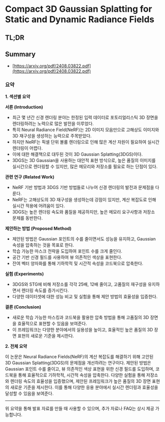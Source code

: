# Compact 3D Gaussian Splatting for Static and Dynamic Radiance Fields
## TL;DR
## Summary
- [https://arxiv.org/pdf/2408.03822.pdf](https://arxiv.org/pdf/2408.03822.pdf)

### 요약

**1. 섹션별 요약**

**서론 (Introduction)**
- 최근 몇 년간 신경 렌더링 분야는 한정된 입력 데이터로 포토리얼리스틱 3D 장면을 렌더링하려는 노력으로 많은 발전을 이루었다.
- 특히 Neural Radiance Field(NeRF)는 2D 이미지 모음만으로 고해상도 이미지와 3D 재구성을 생성하는 능력으로 주목받았다.
- 하지만 NeRF는 픽셀 단위 볼륨 렌더링으로 인해 많은 계산 자원이 필요하여 실시간 렌더링이 어렵다.
- 이에 대한 해결책으로 대두된 것이 3D Gaussian Splatting(3DGS)이다.
- 3DGS는 3D Gaussian을 사용하는 대안적 표현 방식으로, 높은 품질의 이미지를 실시간으로 렌더링할 수 있지만, 많은 메모리와 저장소를 필요로 하는 단점이 있다.

**관련 연구 (Related Work)**
- NeRF 기반 방법과 3DGS 기반 방법들로 나누어 신경 렌더링의 발전과 문제점을 다룬다.
- NeRF는 고해상도의 3D 재구성을 생성하는데 강점이 있지만, 계산 복잡도로 인해 실시간 적용에 어려움이 있다.
- 3DGS는 높은 렌더링 속도와 품질을 제공하지만, 높은 메모리 요구사항과 저장소 문제를 동반한다.

**제안하는 방법 (Proposed Method)**
- 제안된 방법은 Gaussian 포인트의 수를 줄이면서도 성능을 유지하고, Gaussian 속성을 압축하는 것을 목표로 한다.
- 학습 가능한 마스크 전략을 도입하여 포인트 수를 크게 줄인다.
- 공간 기반 신경 필드를 사용하여 뷰 의존적인 색상을 표현한다.
- 잔여 벡터 양자화를 통해 기하학적 및 시간적 속성을 코드북으로 압축한다.

**실험 (Experiments)**
- 3DGS와 STG에 비해 저장소를 각각 25배, 12배 줄이고, 고품질의 재구성을 유지하면서 렌더링 속도를 증가시킨다.
- 다양한 데이터셋에 대한 성능 비교 및 실험을 통해 제안 방법의 효율성을 입증한다.

**결론 (Conclusion)**
- 새로운 학습 가능한 마스킹과 코드북을 활용한 압축 방법을 통해 고품질의 3D 장면을 효율적으로 표현할 수 있음을 보여준다.
- 이 프레임워크는 다양한 분야에서의 실용성을 높이고, 효율적인 높은 품질의 3D 장면 표현의 새로운 기준을 제시한다.

**2. 전체 요약**

이 논문은 Neural Radiance Fields(NeRF)의 계산 복잡도를 해결하기 위해 고안된 3D Gaussian Splatting(3DGS)의 문제점을 개선하려는 연구이다. 제안된 방법은 Gaussian 포인트 수를 줄이고, 뷰 의존적인 색상 표현을 위한 신경 필드를 도입하며, 코드북을 통해 효율적으로 기하학적, 시간적 속성을 압축한다. 다양한 실험을 통해 저장소와 렌더링 속도의 효율성을 입증했으며, 제안된 프레임워크가 높은 품질의 3D 장면 표현의 새로운 기준을 제시한다. 이를 통해 다양한 응용 분야에서 실시간 렌더링과 효율성을 달성할 수 있음을 보여준다.

---
위 요약을 통해 발표 자료를 만들 때 사용할 수 있으며, 추가 자료나 FAQ는 상시 제공 가능합니다.